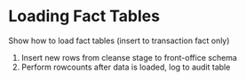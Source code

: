 # Loading Fact Tables
Show how to load fact tables (insert to transaction fact only)

1. Insert new rows from cleanse stage to front-office schema
2. Perform rowcounts after data is loaded, log to audit table

